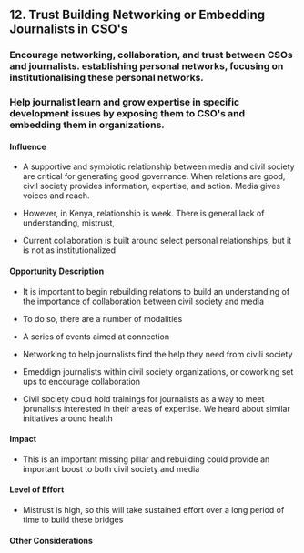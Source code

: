 ## 12. Trust Building Networking or Embedding Journalists in CSO's

### Encourage networking, collaboration, and trust between CSOs and journalists. establishing personal networks, focusing on institutionalising these personal networks.

### Help journalist learn and grow expertise in specific development issues by exposing them to CSO's and embedding them in organizations.

#### Influence

-   A supportive and symbiotic relationship between media and civil society are critical for generating good governance. When relations are good, civil society provides information, expertise, and action. Media gives voices and reach.

-   However, in Kenya, relationship is week. There is general lack of understanding, mistrust,

-   Current collaboration is built around select personal relationships, but it is not as institutionalized

#### Opportunity Description

-   It is important to begin rebuilding relations to build an understanding of the importance of collaboration between civil society and media

-   To do so, there are a number of modalities

-   A series of events aimed at connection

-   Networking to help journalists find the help they need from civili society

-   Emeddign journalists within civil society organizations, or coworking set ups to encourage collaboration

-   Civil society could hold trainings for journalists as a way to meet jorunalists interested in their areas of expertise. We heard about similar initiatives around health

#### Impact

-   This is an important missing pillar and rebuilding could provide an important boost to both civil society and media

#### Level of Effort

-   Mistrust is high, so this will take sustained effort over a long period of time to build these bridges

#### Other Considerations
